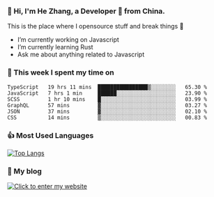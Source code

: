 ### 👋 Hi, I'm He Zhang, a Developer 🚀 from China.

This is the place where I opensource stuff and break things :rofl:

- I’m currently working on Javascript
- I’m currently learning Rust
- Ask me about anything related to Javascript

### 💪 This week I spent my time on 
<!--START_SECTION:waka-->

```text
TypeScript   19 hrs 11 mins  ████████████████▒░░░░░░░░   65.30 %
JavaScript   7 hrs 1 min     ██████░░░░░░░░░░░░░░░░░░░   23.90 %
SCSS         1 hr 10 mins    █░░░░░░░░░░░░░░░░░░░░░░░░   03.99 %
GraphQL      57 mins         ▓░░░░░░░░░░░░░░░░░░░░░░░░   03.27 %
JSON         37 mins         ▓░░░░░░░░░░░░░░░░░░░░░░░░   02.10 %
CSS          14 mins         ▒░░░░░░░░░░░░░░░░░░░░░░░░   00.83 %
```

<!--END_SECTION:waka-->

### 👍 Most Used Languages
[![Top Langs](https://github-readme-stats.vercel.app/api/top-langs/?username=zhanghecool&layout=compact)](https://zhanghe.cool)

### 🌈 My blog 
[![Click to enter my website](https://cdn.jsdelivr.net/gh/zhanghecool/assets/images/gif/zhanghecools.gif)](https://zhanghe.cool)
